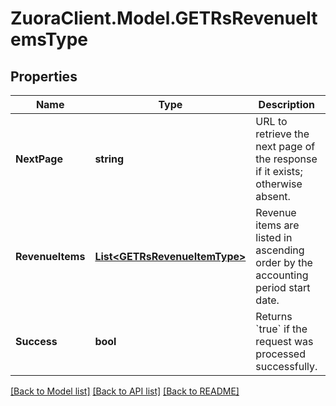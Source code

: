 # ZuoraClient.Model.GETRsRevenueItemsType

## Properties

Name | Type | Description | Notes
------------ | ------------- | ------------- | -------------
**NextPage** | **string** | URL to retrieve the next page of the response if it exists; otherwise absent.  | [optional] 
**RevenueItems** | [**List&lt;GETRsRevenueItemType&gt;**](GETRsRevenueItemType.md) | Revenue items are listed in ascending order by the accounting period start date.  | [optional] 
**Success** | **bool** | Returns &#x60;true&#x60; if the request was processed successfully.  | [optional] 

[[Back to Model list]](../README.md#documentation-for-models) [[Back to API list]](../README.md#documentation-for-api-endpoints) [[Back to README]](../README.md)

